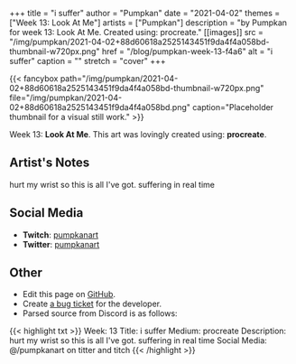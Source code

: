 +++
title =       "i suffer"
author =      "Pumpkan"
date =        "2021-04-02"
themes =      ["Week 13: Look At Me"]
artists =     ["Pumpkan"]
description = "by Pumpkan for week 13: Look At Me. Created using: procreate."
[[images]]
      src = "/img/pumpkan/2021-04-02+88d60618a2525143451f9da4f4a058bd-thumbnail-w720px.png"
      href = "/blog/pumpkan-week-13-f4a6"
      alt = "i suffer"
      caption = ""
      stretch = "cover"
+++

{{< fancybox path="/img/pumpkan/2021-04-02+88d60618a2525143451f9da4f4a058bd-thumbnail-w720px.png" file="/img/pumpkan/2021-04-02+88d60618a2525143451f9da4f4a058bd.png" caption="Placeholder thumbnail for a visual still work." >}}


Week 13: **Look At Me**. This art was lovingly created using: **procreate**.

## Artist's Notes

hurt my wrist so this is all I've got.  suffering in real time

## Social Media

- **Twitch**: <a href='https://twitch.tv/pumpkanart' target='_blank'>pumpkanart</a>
- **Twitter**: <a href='https://twitter.com/pumpkanart' target='_blank'>pumpkanart</a>

## Other

- Edit this page on [GitHub](https://github.com/teaminkling/web-refresh/edit/main/content/blog/pumpkan-week-13-f4a6.md).
- Create [a bug ticket](https://github.com/teaminkling/web-refresh/issues/new?assignees=&labels=bug&template=problem-report.md&title=) for the developer.
- Parsed source from Discord is as follows:

{{< highlight txt >}}
Week: 13
Title: i suffer
Medium: procreate
Description: 
hurt my wrist so this is all I've got.  suffering in real time 
Social Media: @/pumpkanart on titter and titch
{{< /highlight >}}